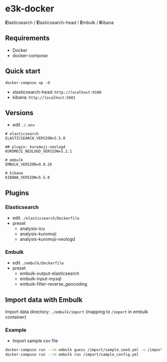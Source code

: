 e3k-docker
==========

**E**lasticsearch / **E**lasticsearch-head / **E**mbulk / **K**ibana

## Requirements

- Docker
- docker-compose

## Quick start

`docker-compose up -d`

- elasticsearch-head: `http://localhost:9100`
- kibana: `http://localhost:5601`

## Versions

- edit `./.env`

```
# elasticsearch
ELASTICSEARCH_VERSION=5.5.0

## plugin: kuromoji-neologd
KUROMOJI_NEOLOGD_VERSION=5.2.1

# embulk
EMBULK_VERSION=0.8.26

# kibana
KIBANA_VERSION=5.5.0
```

## Plugins

### Elasticsearch

- edit `./elasticsearch/Dockerfile`
- preset
    - analysis-icu
    - analysis-kuromoji
    - analysis-kuromoji-neologd

### Embulk

- edit `./embulk/Dockerfile`
- preset
    - embulk-output-elasticsearch
    - embulk-input-mysql
    - embulk-filter-reverse_geocoding

## Import data with Embulk

Import data directory: `./embulk/import` (mapping to `/import` in embulk container)

### Example

- Import sample csv file

```sh
docker-compose run --rm embulk guess /import/sample_seed.yml -o /import/sample_config.yml
docker-compose run --rm embulk run /import/sample_config.yml
```